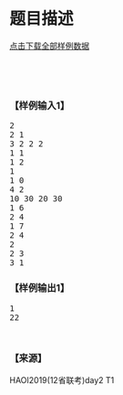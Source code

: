 # 题目描述


<a class="ke-insertfile" href="/upload/file/20190408/20190408095146_62867.zip" target="_blank">点击下载全部样例数据</a> 
<p>
<br/>
</p>
<p>
<img src="/upload/image/20190408/20190408093619_44369.jpg" alt=""/> 
</p>
<p>
<img src="/upload/image/20190408/20190408093630_98756.jpg" alt=""/> 
</p>
<h3>
【样例输入1】
</h3>
<pre>2
2 1
3 2 2 2
1 1
1 2
1
1 0
4 2
10 30 20 30
1 6
2 4
1 7
2 4
2
2 3
3 1
</pre>
<h3>
【样例输出1】
</h3>
<pre>1
22</pre>
<p>
<img src="/upload/image/20190408/20190408093805_44862.jpg" alt=""/> 
</p>
<p>
<img src="/upload/image/20190408/20190408093825_25045.jpg" alt=""/> 
</p>
<h3>
【来源】
</h3>
<p>
HAOI2019(12省联考)day2 T1
</p>
